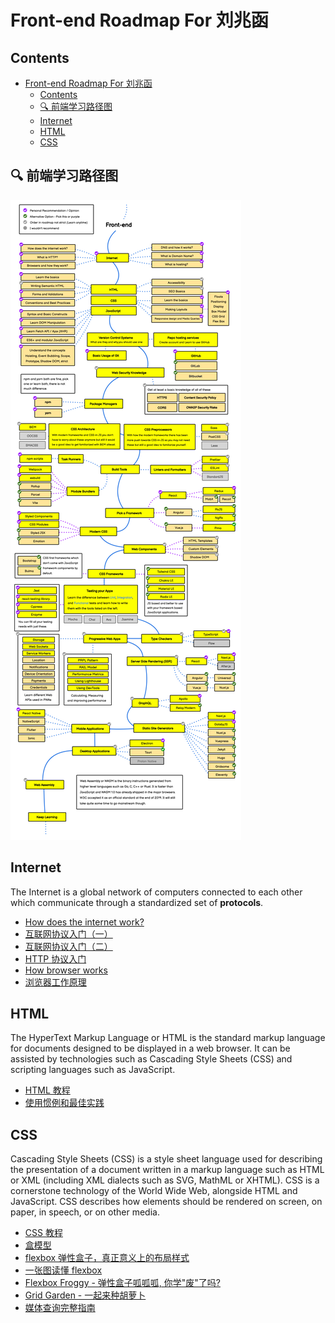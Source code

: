 # Front-end Roadmap For 刘兆函

## Contents

- [Front-end Roadmap For 刘兆函](#front-end-roadmap-for-刘兆函)
  - [Contents](#contents)
  - [🔍 前端学习路径图](#-前端学习路径图)
  - [Internet](#internet)
  - [HTML](#html)
  - [CSS](#css)

## 🔍 前端学习路径图

<img id="J_RoadmapImage" src="./Frontend-Developer-Roadmap-Learn-to-become-a-modern-frontend-developer.png" />


## Internet

The Internet is a global network of computers connected to each other which communicate through a standardized set of **protocols**.

- [How does the internet work?](http://web.stanford.edu/class/msande91si/www-spr04/readings/week1/InternetWhitepaper.htm)
- [互联网协议入门（一）](http://www.ruanyifeng.com/blog/2012/05/internet_protocol_suite_part_i.html)
- [互联网协议入门（二）](https://www.ruanyifeng.com/blog/2012/06/internet_protocol_suite_part_ii.html)
- [HTTP 协议入门](https://www.ruanyifeng.com/blog/2016/08/http.html)
- [How browser works](https://developer.mozilla.org/en-US/docs/Web/Performance/How_browsers_work)
- [浏览器工作原理](https://juejin.cn/post/7047462821352701966)

## HTML

The HyperText Markup Language or HTML is the standard markup language for documents designed to be displayed in a web browser. It can be assisted by technologies such as Cascading Style Sheets (CSS) and scripting languages such as JavaScript.

- [HTML 教程](https://www.runoob.com/html/html-tutorial.html)
- [使用惯例和最佳实践](https://github.com/hail2u/html-best-practices/blob/main/README.zh-CN.md)

## CSS

Cascading Style Sheets (CSS) is a style sheet language used for describing the presentation of a document written in a markup language such as HTML or XML (including XML dialects such as SVG, MathML or XHTML). CSS is a cornerstone technology of the World Wide Web, alongside HTML and JavaScript. CSS describes how elements should be rendered on screen, on paper, in speech, or on other media.

- [CSS 教程](https://www.runoob.com/css/css-tutorial.html)
- [盒模型](https://developer.mozilla.org/en-US/docs/Learn/CSS/Building_blocks/The_box_model)
- [flexbox 弹性盒子，真正意义上的布局样式](https://www.jianshu.com/p/ce5d23ec13aa)
- [一张图读懂 flexbox](https://css-tricks.com/wp-content/uploads/2022/02/css-flexbox-poster.png)
- [Flexbox Froggy - 弹性盒子呱呱呱, 你学"废"了吗?](https://flexboxfroggy.com/)
- [Grid Garden - 一起来种胡萝卜](https://cssgridgarden.com/)
- [媒体查询完整指南](https://css-tricks.com/a-complete-guide-to-css-media-queries/)
